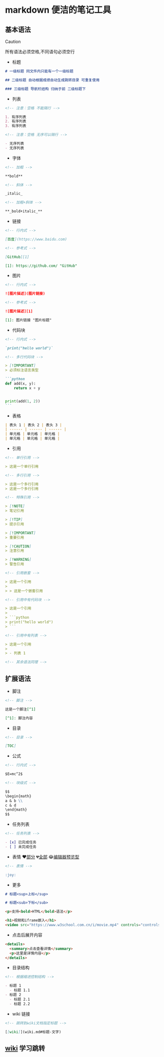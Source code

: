 # markdown 便洁的笔记工具

## 基本语法

> [!CAUTION]
> 所有语法必须空格,不同语句必须空行

- 标题

```md
# 一级标题 同文件内只能有一个一级标题

## 二级标题 自动根据成绩自动生成跳转目录 可重复使用

### 三级标题 导航栏结构 归纳于前 二级标题下
```

- 列表

```md
<!-- 注意：空格 不能隔行 -->

1. 有序列表
2. 有序列表
3. 有序列表

<!-- 注意：空格 无序可以隔行 -->

- 无序列表
- 无序列表
```

- 字体

```md
<!-- 加粗 -->

**bold**

<!-- 斜体 -->

_italic_

<!-- 加粗+斜体 -->

**_bold+italic_**
```

- 链接

```md
<!-- 行内式 -->

[百度](https://www.baidu.com)

<!-- 参考式 -->

[GitHub][1]

[1]: https://github.com/ "GitHub"
```

- 图片

```md
<!-- 行内式 -->

![图片描述](图片链接)

<!-- 参考式 -->

![图片描述][1]

[1]: 图片链接 "图片标题"
```

- 代码块

````md
<!-- 行内式 -->

`print("hello world")`

<!-- 多行代码块 -->

> [!IMPORTANT]
> 必须标注语言类型

```python
def add(x, y):
    return x + y


print(add(1, 2))
```
````

- 表格

```md
| 表头 1 | 表头 2 | 表头 3 |
| ------ | ------ | ------ |
| 单元格 | 单元格 | 单元格 |
| 单元格 | 单元格 | 单元格 |
```

- 引用

````md
<!-- 单行引用 -->

> 这是一个单行引用

<!-- 多行引用 -->

> 这是一个多行引用
> 这是一个多行引用

<!-- 特殊引用 -->

> [!NOTE]
> 笔记引用

> [!TIP]
> 提示引用

> [!IMPORTANT]
> 重要引用

> [!CAUTION]
> 注意引用

> [!WARNING]
> 警告引用

<!-- 引用嵌套 -->

> 这是一个引用
>
> > 这是一个嵌套引用

<!-- 引用中有代码块 -->

> 这是一个引用
>
> ```python
> print("hello world")
> ```

<!-- 引用中有列表 -->

> 这是一个引用
>
> - 列表 1

<!-- 其余语法同理 -->
````

## 扩展语法

- 脚注

```md
<!-- 脚注 -->

这是一个脚注[^1]

[^1]: 脚注内容
```

- 目录

```md
<!-- 目录 -->

[TOC]
```

- 公式

```md
<!-- 行内式 -->

$E=mc^2$

<!-- 块级式 -->

$$
\begin{math}
a & b \\
c & d
\end{math}
$$
```

- 任务列表

```md
<!-- 任务列表 -->

- [x] 已完成任务
- [ ] 未完成任务
```

- 表情 :heart:[部分](https://www.cnblogs.com/wutongxue132/p/16684085.html) :broken_heart:[全部](https://gist.github.com/rxaviers/7360908) :joy:[编辑器预览型](https://www.emojiall.com/zh-hans/all-emojis?type=normal)

```md
<!-- 表情 -->

:joy:
```

- 更多

```md
# 标题<sup>上标</sup>

# 标题<sub>下标</sub>

<p>支持<bold>HTML</bold>语法</p>

<h1>视频和iframe嵌入</h1>
<video src="https://www.w3school.com.cn/i/movie.mp4" controls="controls" width="320" height="240">
```

- 点击后展开内容

```md
<details>
  <summary>点击查看详情</summary>
  <p>这里是详情内容</p>
</details>
```

- 目录结构

```md
<!-- 根据缩进控制结构 -->

- 标题 1
  - 标题 1.1
- 标题 2
  - 标题 2.1
  - 标题 2.2
```

- wiki 链接

```md
<!-- 跳转到wiki文档指定标题 -->

[[wiki]](wiki.md#标题-文字)
```

## [wiki](wiki.md#二级标题-文字说明) 学习跳转
